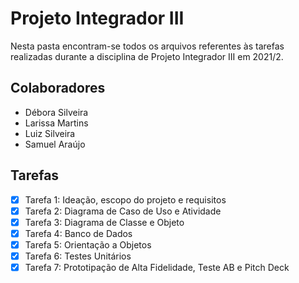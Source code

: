 # Projeto Integrador III

Nesta pasta encontram-se todos os arquivos referentes às tarefas realizadas durante a disciplina de Projeto Integrador III em 2021/2.

## Colaboradores

- Débora Silveira
- Larissa Martins
- Luiz Silveira
- Samuel Araújo

## Tarefas 

- [x] Tarefa 1: Ideação, escopo do projeto e requisitos
- [x] Tarefa 2: Diagrama de Caso de Uso e Atividade
- [x] Tarefa 3: Diagrama de Classe e Objeto
- [x] Tarefa 4: Banco de Dados
- [x] Tarefa 5: Orientação a Objetos
- [x] Tarefa 6: Testes Unitários
- [x] Tarefa 7: Prototipação de Alta Fidelidade, Teste AB e Pitch Deck
